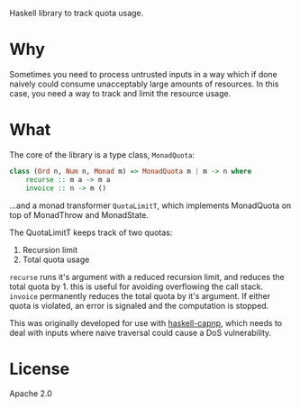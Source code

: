 Haskell library to track quota usage.

# Why

Sometimes you need to process untrusted inputs in a way which if done
naively could consume unacceptably large amounts of resources. In this
case, you need a way to track and limit the resource usage.

# What

The core of the library is a type class, `MonadQuota`:

```haskell
class (Ord n, Num n, Monad m) => MonadQuota m | m -> n where
    recurse :: m a -> m a
    invoice :: n -> m ()
````

...and a monad transformer `QuotaLimitT`, which implements MonadQuota on
top of MonadThrow and MonadState.

The QuotaLimitT keeps track of two quotas:

1. Recursion limit
2. Total quota usage

`recurse` runs it's argument with a reduced recursion limit, and reduces
the total quota by 1. this is useful for avoiding overflowing the call
stack. `invoice` permanently reduces the total quota by it's argument.
If either quota is violated, an error is signaled and the computation is
stopped.

This was originally developed for use with [haskell-capnp][1], which
needs to deal with inputs where naive traversal could cause a DoS
vulnerability.

# License

Apache 2.0

[1]: https://github.com/zenhack/haskell-capnp
